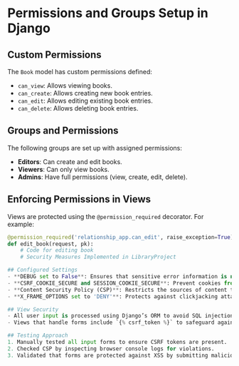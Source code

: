 # Permissions and Groups Setup in Django

## Custom Permissions
The `Book` model has custom permissions defined:
- `can_view`: Allows viewing books.
- `can_create`: Allows creating new book entries.
- `can_edit`: Allows editing existing book entries.
- `can_delete`: Allows deleting book entries.

## Groups and Permissions
The following groups are set up with assigned permissions:
- **Editors**: Can create and edit books.
- **Viewers**: Can only view books.
- **Admins**: Have full permissions (view, create, edit, delete).

## Enforcing Permissions in Views
Views are protected using the `@permission_required` decorator. For example:
```python
@permission_required('relationship_app.can_edit', raise_exception=True)
def edit_book(request, pk):
    # Code for editing book
    # Security Measures Implemented in LibraryProject

## Configured Settings
- **DEBUG set to False**: Ensures that sensitive error information is not exposed in production.
- **CSRF_COOKIE_SECURE and SESSION_COOKIE_SECURE**: Prevent cookies from being sent over non-HTTPS connections.
- **Content Security Policy (CSP)**: Restricts the sources of content to mitigate XSS attacks.
- **X_FRAME_OPTIONS set to 'DENY'**: Protects against clickjacking attacks.

## View Security
- All user input is processed using Django’s ORM to avoid SQL injection.
- Views that handle forms include `{% csrf_token %}` to safeguard against CSRF attacks.

## Testing Approach
1. Manually tested all input forms to ensure CSRF tokens are present.
2. Checked CSP by inspecting browser console logs for violations.
3. Validated that forms are protected against XSS by submitting malicious scripts and confirming they are sanitized.